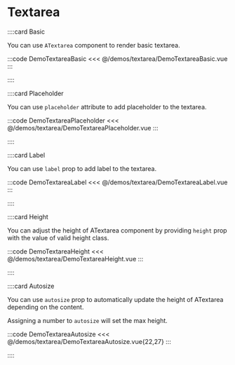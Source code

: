 # Textarea

<!-- 👉 Basic -->
::::card Basic

You can use `ATextarea` component to render basic textarea.

:::code DemoTextareaBasic
<<< @/demos/textarea/DemoTextareaBasic.vue
:::

::::

<!-- 👉 Placeholder -->
::::card Placeholder

You can use `placeholder` attribute to add placeholder to the textarea.

:::code DemoTextareaPlaceholder
<<< @/demos/textarea/DemoTextareaPlaceholder.vue
:::

::::

<!-- 👉 Label -->
::::card Label

You can use `label` prop to add label to the textarea.

:::code DemoTextareaLabel
<<< @/demos/textarea/DemoTextareaLabel.vue
:::

::::

<!-- 👉 Height -->
::::card Height

You can adjust the height of ATextarea component by providing `height` prop with the value of valid height class.

:::code DemoTextareaHeight
<<< @/demos/textarea/DemoTextareaHeight.vue
:::

::::

<!-- 👉 Autosize -->
::::card Autosize

You can use `autosize` prop to automatically update the height of ATextarea depending on the content.

Assigning a number to `autosize` will set the max height.

:::code DemoTextareaAutosize
<<< @/demos/textarea/DemoTextareaAutosize.vue{22,27}
:::

::::
